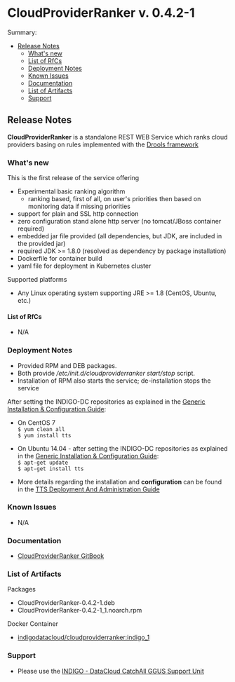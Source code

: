# CloudProviderRanker v. 0.4.2-1

Summary:
* [Release Notes](#id1)
  * [What's new](#id2)
  * [List of RfCs](#id3)
  * [Deployment Notes](#id4)
  * [Known Issues](#id5)
  * [Documentation](#id6)
  * [List of Artifacts](#id7)
  * [Support](#id8)


<a id="id1"></a>
## Release Notes

**CloudProviderRanker** is a standalone REST WEB Service which ranks cloud providers basing on rules implemented with the [Drools framework]( http://drools.org/)

<a id="id2"></a>
### What's new

This is the first release of the service offering
* Experimental basic ranking algorithm
  * ranking based, first of all, on user's priorities then based on monitoring data if missing priorities
* support for plain and SSL http connection
* zero configuration stand alone http server (no tomcat/JBoss container required)
* embedded jar file provided (all dependencies, but JDK, are included in the provided jar)
* required JDK >= 1.8.0 (resolved as dependency by package installation)
* Dockerfile for container build
* yaml file for deployment in Kubernetes cluster

Supported platforms
* Any Linux operating system supporting JRE >= 1.8 (CentOS, Ubuntu, etc.)

<a id="id3"></a>
#### List of RfCs 
* N/A

<a id="id4"></a>
### Deployment Notes
* Provided RPM and DEB packages.
* Both provide */etc/init.d/cloudproviderranker start/stop* script. 
* Installation of RPM also starts the service; de-installation stops the service

After setting the INDIGO-DC repositories as explained in the [Generic Installation & Configuration Guide](generic_installation_and_configuration_guide_1.md):
* On CentOS 7 <br>
  ```$ yum clean all```<br>
  ```$ yum install tts```

* On Ubuntu 14.04 - after setting the INDIGO-DC repositories as explained in the [Generic Installation & Configuration Guide](generic_installation_and_configuration_guide_1.md):<br>
  ```$ apt-get update```<br>
  ```$ apt-get install tts```

* More details regarding the installation and **configuration** can be found in the [TTS Deployment And Administration Guide](https://indigo-dc.gitbooks.io/token-translation-service/content/admin.html)

<a id="id5"></a>
### Known Issues
* N/A

<a id="id6"></a>
### Documentation

* [CloudProviderRanker GitBook](https://www.gitbook.com/book/indigo-dc/cloud-provider-ranker/details) 

<a id="id7"></a>
### List of Artifacts
Packages
* CloudProviderRanker-0.4.2-1.deb
* CloudProviderRanker-0.4.2-1_1.noarch.rpm

Docker Container
* [indigodatacloud/cloudproviderranker:indigo_1](https://hub.docker.com/r/indigodatacloud/cloudproviderranker/)

<a id="id8"></a>
### Support

* Please use the [INDIGO - DataCloud CatchAll GGUS Support Unit](
https://wiki.egi.eu/wiki/GGUS:INDIGO_DataCloud_Catch-all_FAQ)
